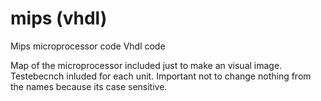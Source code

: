 # mips (vhdl)
Mips microprocessor code
Vhdl code

Map of the microprocessor included just to make an visual image.
Testebecnch inluded for each unit.
Important not to change nothing from the names because its case sensitive.
